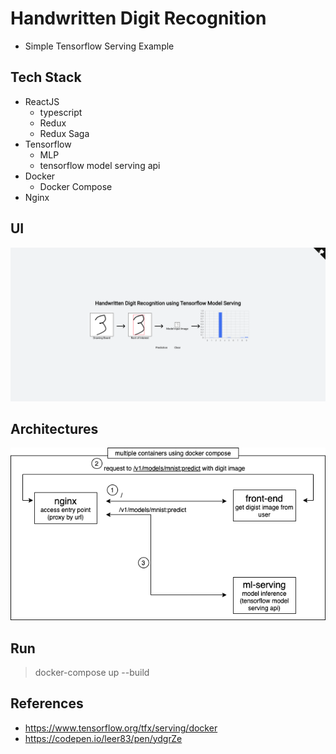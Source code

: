 # Handwritten Digit Recognition
* Simple Tensorflow Serving Example


## Tech Stack
* ReactJS
  * typescript
  * Redux
  * Redux Saga
* Tensorflow
  * MLP
  * tensorflow model serving api
* Docker
  * Docker Compose
* Nginx

## UI
![](./capture.png)


## Architectures
![](./system.png)


## Run
> docker-compose up --build


## References
* https://www.tensorflow.org/tfx/serving/docker
* https://codepen.io/leer83/pen/ydgrZe